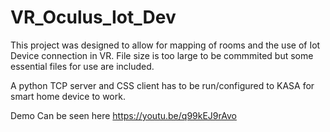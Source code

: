 # VR_Oculus_Iot_Dev

This project was designed to allow for mapping of rooms and the use of Iot Device connection in VR. File size is too large to be commmited but some essential files for use are included. 

A python TCP server and CSS client has to be run/configured to KASA for smart home device to work.

Demo Can be seen here https://youtu.be/q99kEJ9rAvo